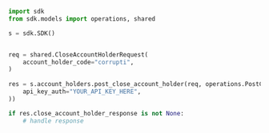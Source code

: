 <!-- Start SDK Example Usage -->
```python
import sdk
from sdk.models import operations, shared

s = sdk.SDK()


req = shared.CloseAccountHolderRequest(
    account_holder_code="corrupti",
)
    
res = s.account_holders.post_close_account_holder(req, operations.PostCloseAccountHolderSecurity(
    api_key_auth="YOUR_API_KEY_HERE",
))

if res.close_account_holder_response is not None:
    # handle response
```
<!-- End SDK Example Usage -->